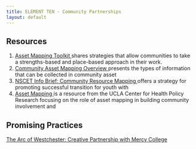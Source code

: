 ```yaml
---
title: ELEMENT TEN - Community Partnerships
layout: default
---
```


## Resources
<ol>
<li><a href="http://www.communityscience.com/knowledge4equity/AssetMappingToolkit.pdf">Asset Mapping Toolkit </a>shares strategies that allow communities to take a strengths-based and place-based approach in their work.</li>
<li><a href="http://www.ilcommunityschools.org/images/files/docs/Community%20Asset%20Mapping%20-%20Overview%20%26%20Resource%20Assessment.pdf">Community Asset Mapping Overview </a>presents the types of information that can be collected in community asset</li>
<li><a href="http://www.ncset.org/publications/info/NCSETInfoBrief_2.1.pdf">NSCET Info Brief: Community Resource Mapping </a>offers a strategy for promoting successful transition for youth with</li>
<li><a href="http://healthpolicy.ucla.edu/programs/health-data/trainings/Documents/tw_cba20.pdf">Asset Mapping </a>is a resource from the UCLA Center for Health Policy Research focusing on the role of asset mapping in building community involvement and</li>
</ol>

## Promising Practices

<p><a href="ten_pp_mercy.html">The Arc of Westchester: Creative Partnership with Mercy College</a></p>
